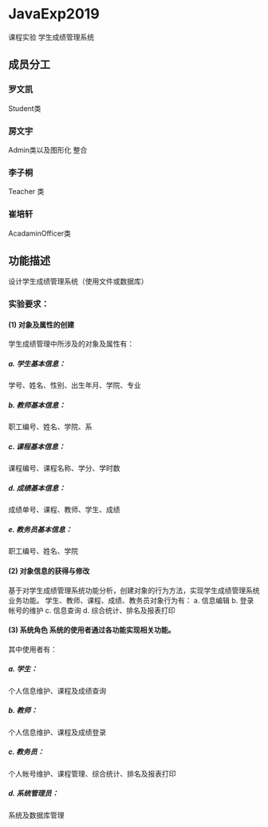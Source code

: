 # JavaExp2019
课程实验 学生成绩管理系统

## 成员分工

### 罗文凯
Student类

### 房文宇
Admin类以及图形化 整合

### 李子桐
Teacher 类

### 崔培轩
AcadaminOfficer类

## 功能描述
设计学生成绩管理系统（使用文件或数据库） 
### 实验要求： 
#### (1) 对象及属性的创建 
学生成绩管理中所涉及的对象及属性有： 
##### a.	学生基本信息：
学号、姓名、性别、出生年月、学院、专业 
##### b.	教师基本信息：
职工编号、姓名、学院、系 
##### c.	课程基本信息：
课程编号、课程名称、学分、学时数 
##### d.	成绩基本信息：
成绩单号、课程、教师、学生、成绩 
##### e.	教务员基本信息：
职工编号、姓名、学院 
#### (2) 对象信息的获得与修改 
基于对学生成绩管理系统功能分析，创建对象的行为方法，实现学生成绩管理系统业务功能。 学生、教师、课程、成绩、教务员对象行为有： 
a.	信息编辑 
b.	登录帐号的维护 
c.	信息查询
d.	综合统计、排名及报表打印 
#### (3) 系统角色 系统的使用者通过各功能实现相关功能。
其中使用者有： 
##### a.	学生：
个人信息维护、课程及成绩查询 
##### b. 教师：
个人信息维护、课程及成绩登录 
##### c.	教务员：
个人帐号维护、课程管理、综合统计、排名及报表打印 
##### d. 系统管理员：
系统及数据库管理
